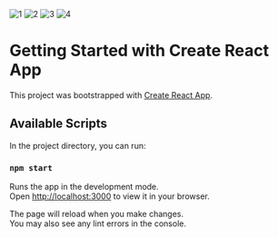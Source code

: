 ![1](https://user-images.githubusercontent.com/79506815/190826230-4b71bd82-9182-4026-b36a-c193f8826465.png)
![2](https://user-images.githubusercontent.com/79506815/190826247-7cbb8daf-8216-49ef-941c-ab8dc687f0d9.png)
![3](https://user-images.githubusercontent.com/79506815/190826257-a1342945-04bb-46de-87e6-9f5af090efd6.png)
![4](https://user-images.githubusercontent.com/79506815/190826261-a30be545-d682-4481-8472-cee9d9f0f4df.png)


# Getting Started with Create React App

This project was bootstrapped with [Create React App](https://github.com/facebook/create-react-app).

## Available Scripts

In the project directory, you can run:

### `npm start`

Runs the app in the development mode.\
Open [http://localhost:3000](http://localhost:3000) to view it in your browser.

The page will reload when you make changes.\
You may also see any lint errors in the console.

